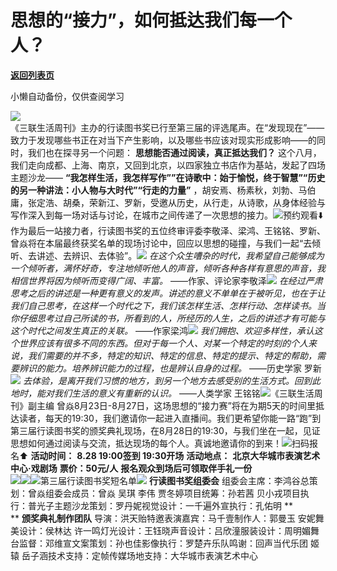 # 思想的“接力”，如何抵达我们每一个人？

[**返回列表页**](/gzh/三联生活周刊)

小懒自动备份，仅供查阅学习

![](https://mmbiz.qpic.cn/mmbiz_jpg/c2Sib3Mp7pOM97x3AmeHbeBZq8cicanOLLSgEDNF6FU0pMEyjfbznMsNXicNMbKNLJBcuCa1Cqp4WlVvGnDPC2FsA/640?wx_fmt=jpeg&from;=appmsg)  
《三联生活周刊》主办的行读图书奖已行至第三届的评选尾声。在“发现现在”——致力于发现哪些书正在对当下产生影响，以及哪些书应该对现实形成影响——的同时，我们也在探寻另一个问题：
**思想能否通过阅读，真正抵达我们？** 这个八月，我们走向成都、上海、南京，又回到北京，以四家独立书店作为基站，发起了四场主题沙龙——
**“我怎样生活，我怎样写作””在诗歌中：始于愉悦，终于智慧”“历史的另一种讲法：小人物与大时代”“行走的力量”**
，胡安焉、杨素秋，刘勃、马伯庸，张定浩、胡桑，荣新江、罗新，受邀从历史，从行走，从诗歌，从身体经验与写作深入到每一场对话与讨论，在城市之间传递了一次思想的接力。![](https://mmbiz.qpic.cn/mmbiz_png/c2Sib3Mp7pOM97x3AmeHbeBZq8cicanOLLNRw4hoAe0nwPbp8OlU7aTkp4YCLUPHNwcEUgu10iaQ8FXS4AV6DuTLg/640?wx_fmt=png&from;=appmsg)预约观看⬇️作为最后一站接力者，行读图书奖的五位终审评委李敬泽、梁鸿、王铭铭、罗新、曾焱将在本届最终获奖名单的现场讨论中，回应以思想的碰撞，与我们一起“去倾听、去讲述、去辨识、去体验”。![](https://mmbiz.qpic.cn/mmbiz_jpg/c2Sib3Mp7pOM97x3AmeHbeBZq8cicanOLLcaf6ItGULfibTXWLRhic9nEgsD2WkKrxiaql59k6GACnlo95YuvAnTonA/640?wx_fmt=jpeg&from;=appmsg)
_在这个众生嘈杂的时代，我希望自己能够成为一个倾听者，满怀好奇，专注地倾听他人的声音，倾听各种各样有意思的声音，我相信世界将因为倾听而变得广阔、丰富。_
——作家、评论家李敬泽![](https://mmbiz.qpic.cn/mmbiz_jpg/c2Sib3Mp7pOM97x3AmeHbeBZq8cicanOLLydweoT7Dibmtud0MiasXc1ZTEBvharwhmyblrzJu4dGc0GyqKcwPjstg/640?wx_fmt=jpeg&from;=appmsg)
_在经过严肃思考之后的讲述是一种更有意义的发声。讲述的意义不单单在于被听见，也在于让我们自己思考，在这样一个时代之下，我们该怎样生活、怎样行动、怎样读书。当你仔细思考过自己所读的书，所看到的人，所经历的人生，之后的讲述才有可能与这个时代之间发生真正的关联。_
——作家梁鸿![](https://mmbiz.qpic.cn/mmbiz_jpg/c2Sib3Mp7pOM97x3AmeHbeBZq8cicanOLLb18UBLbD3iboHKZY4Ws03R6TBvZrS0NrYdpNa8SLJgrIEnzbxUBLdDw/640?wx_fmt=jpeg&from;=appmsg)
_我们拥抱、欢迎多样性，承认这个世界应该有很多不同的东西。但对于每一个人、对某一个特定的时刻的个人来说，我们需要的并不多，特定的知识、特定的信息、特定的提示、特定的帮助，需要辨识的能力。培养辨识能力的过程，也是辨认自身的过程。_
——历史学家
罗新![](https://mmbiz.qpic.cn/mmbiz_jpg/c2Sib3Mp7pOM97x3AmeHbeBZq8cicanOLL7icPJ7gT6zjrtkd6bSicnS5PXoKN5V6d4yzUcueapD4icswDxgmH5DM6A/640?wx_fmt=jpeg&from;=appmsg)
_去体验，是离开我们习惯的地方，到另一个地方去感受别的生活方式。回到此地时，能对我们生活的意义有重新的认识。_ ——人类学家
王铭铭![](https://mmbiz.qpic.cn/mmbiz_jpg/c2Sib3Mp7pOM97x3AmeHbeBZq8cicanOLLYW3JFJ4iaA6Dl6Fic70h0hQ5rw43m3bEBIN9SyztV4sDvFxbcaVb06Fg/640?wx_fmt=jpeg&from;=appmsg)《三联生活周刊》副主编
曾焱8月23日-8月27日，这场思想的“接力赛”将在为期5天的时间里抵达读者，每天的19:30，我们邀请你一起进入直播间。我们更希望你能一路“跑”到第三届行读图书奖的颁奖典礼现场，在8月28日的19:30，与我们坐在一起，见证思想如何通过阅读与交流，抵达现场的每个人。真诚地邀请你的到来！![](https://mmbiz.qpic.cn/mmbiz_png/c2Sib3Mp7pOM97x3AmeHbeBZq8cicanOLL4ag1Oy4HOpV6Cby3oyL14g1gghtHc8jxqENe6iaicbBUJj26w8rvianzA/640?wx_fmt=png&from;=appmsg)扫码报名⬆
**活动时间：** **8.28 19:00签到 19:30开场** **活动地点：** **北京大华城市表演艺术中心·戏剧场** **票价：50元/人**
**报名观众到场后可领取伴手礼一份**  
![](https://mmbiz.qpic.cn/mmbiz_png/c2Sib3Mp7pOM97x3AmeHbeBZq8cicanOLLJk5Pj992IJyRr1A67Mk2C05bNXRAvruiaze8gMgs3uiaTvBjEiaUzqM5A/640?wx_fmt=png&from;=appmsg)![](https://mmbiz.qpic.cn/mmbiz_png/c2Sib3Mp7pOM97x3AmeHbeBZq8cicanOLLTaYUjXElCqSeKsvFLpOAhcPiaJjTkkhoKdUpzaeibDHNRicsV7n3UyrNw/640?wx_fmt=png&from;=appmsg)![](https://mmbiz.qpic.cn/mmbiz_png/c2Sib3Mp7pOM97x3AmeHbeBZq8cicanOLLcAI4LNMPRlfkM1Yx8MoibpBegHhLq9UCtZibiaAka20iaN4xB6hEf4Nlow/640?wx_fmt=png&from;=appmsg)第三届行读图书奖短名单![](https://mmbiz.qpic.cn/mmbiz_jpg/c2Sib3Mp7pOM97x3AmeHbeBZq8cicanOLLrJqCia0nJSvC7E3Yzuic2mRrmLPqmvicD4tNxLspBjf9LUanjIyeFck7w/640?wx_fmt=jpeg&from;=appmsg)
**行读图书奖组委会** 组委会主席：李鸿谷总策划：曾焱组委会成员：曾焱 吴琪 李伟 贾冬婷项目统筹：孙若茜
贝小戎项目执行：普光子主题沙龙策划：罗丹妮视觉设计：一千遍外宣执行：孔佑明 **  
** **颁奖典礼制作团队** 导演：洪天贻特邀表演嘉宾：马千壹制作人：郭曼玉 安妮舞美设计：侯林达
许一鸣灯光设计：王钰晓声音设计：吕欣潼服装设计：周明媚舞台监督：邓维宣文案策划：孙也佳影像执行：罗楚卉乐队鸣谢：回声当代乐团 姬辕
岳子涵技术支持：定帧传媒场地支持：大华城市表演艺术中心  

